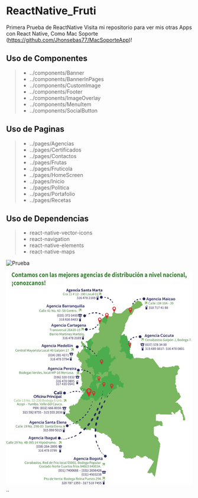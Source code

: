 # ReactNative_Fruti
Primera Prueba de ReactNative
Visita mi repositorio para ver mis otras Apps con React Native, Como Mac Soporte (https://github.com/Jhonsebas77/MacSoporteApp)!


## Uso de Componentes
> - ../components/Banner
> - ../components/BannerInPages
> - ../components/CustomImage
> - ../components/Footer
> - ../components/ImageOverlay
> - ../components/MenuItem
> - ../components/SocialButton

## Uso de Paginas
> - ../pages/Agencias
> - ../pages/Certificados
> - ../pages/Contactos
> - ../pages/Frutas
> - ../pages/Fruticola
> - ../pages/HomeScreen
> - ../pages/Inicio
> - ../pages/Politica
> - ../pages/Portafolio
> - ../pages/Recetas

## Uso de Dependencias
> - react-native-vector-icons
> - react-navigation
> - react-native-elements
> - react-native-maps


![Prueba](https://i.blogs.es/e8c63a/1366_2000/1366_2000.png)


![Prueba2](./src/img/Mapa.jpg)
..
